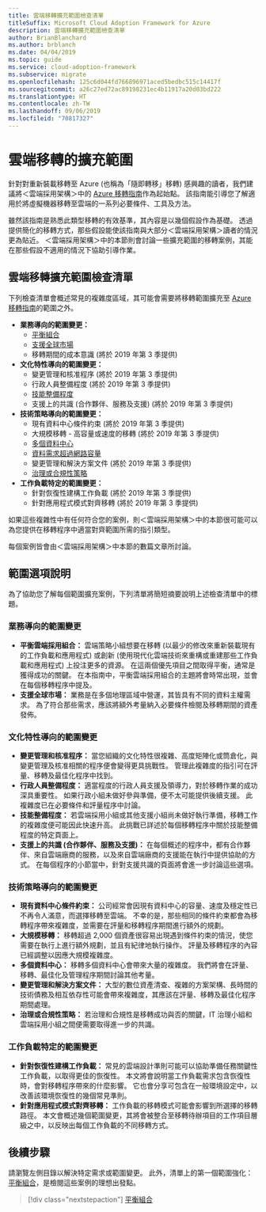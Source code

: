 ```yaml
---
title: 雲端移轉擴充範圍檢查清單
titleSuffix: Microsoft Cloud Adoption Framework for Azure
description: 雲端移轉擴充範圍檢查清單
author: BrianBlanchard
ms.author: brblanch
ms.date: 04/04/2019
ms.topic: guide
ms.service: cloud-adoption-framework
ms.subservice: migrate
ms.openlocfilehash: 125c6d044fd766896971aced5bedbc515c14417f
ms.sourcegitcommit: a26c27ed72ac89198231ec4b11917a20d03bd222
ms.translationtype: HT
ms.contentlocale: zh-TW
ms.lasthandoff: 09/06/2019
ms.locfileid: "70817327"
---
```

# <a name="expanded-scope-for-cloud-migration"></a>雲端移轉的擴充範圍

針對對重新裝載移轉至 Azure (也稱為「隨即轉移」移轉) 感興趣的讀者，我們建議將＜雲端採用架構＞中的 [Azure 移轉指南](../azure-migration-guide/index.md)作為起始點。 該指南能引導您了解適用於將虛擬機器移轉至雲端的一系列必要條件、工具及方法。

雖然該指南是熟悉此類型移轉的有效基準，其內容是以幾個假設作為基礎。 透過提供簡化的移轉方式，那些假設能使該指南與大部分＜雲端採用架構＞讀者的情況更為貼近。 ＜雲端採用架構＞中的本節則會討論一些擴充範圍的移轉案例，其能在那些假設不適用的情況下協助引導作業。

## <a name="cloud-migration-expanded-scope-checklist"></a>雲端移轉擴充範圍檢查清單

下列檢查清單會概述常見的複雜度區域，其可能會需要將移轉範圍擴充至 [Azure 移轉指南](../azure-migration-guide/index.md)的範圍之外。

- **業務導向的範圍變更：**
  - [平衡組合](./balance-the-portfolio.md)
  - [支援全球市場](./multiple-regions.md)
  - 移轉期間的成本意識 (將於 2019 年第 3 季提供) 
- **文化特性導向的範圍變更：**
  - 變更管理和核准程序 (將於 2019 年第 3 季提供) 
  - 行政人員整備程度 (將於 2019 年第 3 季提供) 
  - [技能整備程度](./suggested-skills.md)
  - 支援上的共識 (合作夥伴、服務及支援) (將於 2019 年第 3 季提供) 
- **技術策略導向的範圍變更：**
  - 現有資料中心條件約束 (將於 2019 年第 3 季提供) 
  - 大規模移轉 - 高容量或速度的移轉 (將於 2019 年第 3 季提供) 
  - [多個資料中心](./multiple-datacenters.md)
  - [資料需求超過網路容量](./network-capacity-exceeded.md)
  - 變更管理和解決方案文件 (將於 2019 年第 3 季提供) 
  - [治理或合規性策略](./governance-or-compliance.md)
- **工作負載特定的範圍變更：**
  - 針對恢復性建構工作負載 (將於 2019 年第 3 季提供) 
  - 針對應用程式模式對齊移轉 (將於 2019 年第 3 季提供) 

如果這些複雜性中有任何符合您的案例，則＜雲端採用架構＞中的本節很可能可以為您提供在移轉程序中適當對齊範圍所需的指引類型。

每個案例皆會由＜雲端採用架構＞中本節的數篇文章所討論。

## <a name="scope-options-explained"></a>範圍選項說明

為了協助您了解每個範圍擴充案例，下列清單將簡短摘要說明上述檢查清單中的標題。

### <a name="business-driven-scope-changes"></a>業務導向的範圍變更

- **平衡雲端採用組合：** 雲端策略小組想要在移轉 (以最少的修改來重新裝載現有的工作負載和應用程式) 或創新 (使用現代化雲端技術來重構或重建那些工作負載和應用程式) 上投注更多的資源。 在這兩個優先項目之間取得平衡，通常是獲得成功的關鍵。 在本指南中，平衡雲端採用組合的主題將會時常出現，並會在每個移轉程序中提及。
- **支援全球市場：** 業務是在多個地理區域中營運，其皆具有不同的資料主權需求。 為了符合那些需求，應該將額外考量納入必要條件檢閱及移轉期間的資產發佈。

### <a name="culture-driven-scope-changes"></a>文化特性導向的範圍變更

- **變更管理和核准程序：** 當您組織的文化特性很複雜、高度矩陣化或筒倉化，與變更管理及核准相關的程序便會變得更具挑戰性。 管理此複雜度的指引可在評量、移轉及最佳化程序中找到。
- **行政人員整備程度：** 適當程度的行政人員支援及領導力，對於移轉作業的成功深具重要性。 如果行政小組未做好參與準備，便不太可能提供後續支援。 此複雜度已在必要條件和評量程序中討論。
- **技能整備程度：** 若雲端採用小組或其他支援小組尚未做好執行準備，移轉工作的複雜度便可能因此快速升高。 此挑戰已詳述於每個移轉程序中關於技能整備程度的特定頁面上。
- **支援上的共識 (合作夥伴、服務及支援)：** 在每個概述的程序中，都有合作夥伴、來自雲端廠商的服務，以及來自雲端廠商的支援能在執行中提供協助的方式。 在每個程序的小節當中，針對支援共識的頁面將會進一步討論這些選項。

### <a name="technical-strategy-driven-scope-changes"></a>技術策略導向的範圍變更

- **現有資料中心條件約束：** 公司經常會因現有資料中心的容量、速度及穩定性已不再令人滿意，而選擇移轉至雲端。 不幸的是，那些相同的條件約束都會為移轉程序帶來複雜度，並需要在評量和移轉程序期間進行額外的規劃。
- **大規模移轉：** 移轉超過 2,000 個資產很容易出現遇到條件約束的情況，使您需要在執行上進行額外規劃，並且有紀律地執行操作。 評量及移轉程序的內容已經調整以因應大規模複雜度。
- **多個資料中心：** 移轉多個資料中心會帶來大量的複雜度。 我們將會在評量、移轉、最佳化及管理程序期間討論其他考量。
- **變更管理和解決方案文件：** 大型的數位資產清查、複雜的方案架構、長時間的技術債務及相互依存性可能會帶來複雜度，其應該在評量、移轉及最佳化程序期間處理。
- **治理或合規性策略：** 若治理和合規性是移轉成功與否的關鍵，IT 治理小組和雲端採用小組之間便需要取得進一步的共識。

### <a name="workload-specific-scope-changes"></a>工作負載特定的範圍變更

- **針對恢復性建構工作負載：** 常見的雲端設計準則可能可以協助準備任務關鍵性工作負載，以取得更佳的恢復性。 本文將會說明當工作負載需求包含恢復性時，會對移轉程序帶來的什麼影響。 它也會分享可包含在一般環境設定中，以改善該環境恢復性的幾個常見準則。
- **針對應用程式模式對齊移轉：** 工作負載的移轉模式可能會影響到所選擇的移轉路徑。 本文會概述幾個範圍變更，其將會被整合至移轉待辦項目的工作項目層級之中，以反映出每個工作負載的不同移轉方式。

## <a name="next-steps"></a>後續步驟

請瀏覽左側目錄以解決特定需求或範圍變更。 此外，清單上的第一個範圍強化：[平衡組合](./balance-the-portfolio.md)，是檢閱這些案例的理想出發點。

> [!div class="nextstepaction"]
> [平衡組合](./balance-the-portfolio.md)
